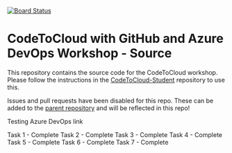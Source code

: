 [![Board Status](https://dev.azure.com/InsightAceCapstone-Diket/b86b58e4-13a7-466b-b45b-5f2fcee4a90a/0df910c2-6e4a-4b24-9c46-2e79eaab5a53/_apis/work/boardbadge/dff9d97c-640e-44c4-b9da-bd94fbfa7c41)](https://dev.azure.com/InsightAceCapstone-Diket/b86b58e4-13a7-466b-b45b-5f2fcee4a90a/_boards/board/t/0df910c2-6e4a-4b24-9c46-2e79eaab5a53/Microsoft.RequirementCategory)
# CodeToCloud with GitHub and Azure DevOps Workshop - Source
This repository contains the source code for the CodeToCloud workshop. Please follow the instructions in the [CodeToCloud-Student](https://github.com/XpiritBV/CodeToCloud-Student) repository to use this.

Issues and pull requests have been disabled for this repo. These can be added to the [parent repository](https://github.com/XpiritBV/CodeToCloud-Workshop) and will be reflected in this repo! 

Testing Azure DevOps link

Task 1 - Complete
Task 2 - Complete
Task 3 - Complete
Task 4 - Complete
Task 5 - Complete
Task 6 - Complete
Task 7 - Complete